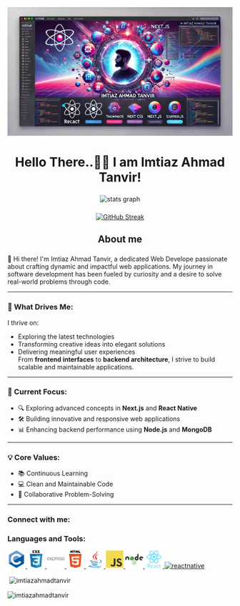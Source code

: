 ![I am GitHub Readme Generator's creator](https://raw.githubusercontent.com/imtiazahmadtanvir/imtiazahmadtanvir/refs/heads/main/imtiaz.png)


<h1 align="center">Hello There..👋🏽 I am Imtiaz Ahmad Tanvir!</h1>

###

<div align="center">
  <img src="https://github-readme-stats.vercel.app/api?username=imtiazahmadtanvir&hide_title=false&hide_rank=false&show_icons=true&include_all_commits=true&count_private=true&disable_animations=false&theme=dark&locale=en&hide_border=false&order=1" alt="stats graph"  />
</div>

###

<div align="center">
  <a href="https://git.io/streak-stats">
    <img src="https://nirzak-streak-stats.vercel.app?user=imtiazahmadtanvir&theme=dark" alt="GitHub Streak" />
  </a>
</div>

###
<h2 align="center">About me</h2>

###

<p align="left">
🌟 Hi there!  
I'm Imtiaz Ahmad Tanvir, a dedicated Web Develope passionate about crafting dynamic and impactful web applications. My journey in software development has been fueled by curiosity and a desire to solve real-world problems through code.

---

### 🚀 What Drives Me:  
I thrive on:  
- Exploring the latest technologies  
- Transforming creative ideas into elegant solutions  
- Delivering meaningful user experiences  
From **frontend interfaces** to **backend architecture**, I strive to build scalable and maintainable applications.

---

### 🎯 Current Focus:  
- 🔍 Exploring advanced concepts in **Next.js** and **React Native**  
- 🛠️ Building innovative and responsive web applications  
- 📊 Enhancing backend performance using **Node.js** and **MongoDB**  

---

### 💡 Core Values:  
- 📚 Continuous Learning  
- 💻 Clean and Maintainable Code  
- 🤝 Collaborative Problem-Solving  

---


</p>

###


###
<h3 align="left">Connect with me:</h3>
<p align="left">
</p>

<h3 align="left">Languages and Tools:</h3>
<p align="left"> <a href="https://www.cprogramming.com/" target="_blank" rel="noreferrer"> <img src="https://raw.githubusercontent.com/devicons/devicon/master/icons/c/c-original.svg" alt="c" width="40" height="40"/> </a> <a href="https://www.w3schools.com/css/" target="_blank" rel="noreferrer"> <img src="https://raw.githubusercontent.com/devicons/devicon/master/icons/css3/css3-original-wordmark.svg" alt="css3" width="40" height="40"/> </a> <a href="https://expressjs.com" target="_blank" rel="noreferrer"> <img src="https://raw.githubusercontent.com/devicons/devicon/master/icons/express/express-original-wordmark.svg" alt="express" width="40" height="40"/> </a> <a href="https://www.w3.org/html/" target="_blank" rel="noreferrer"> <img src="https://raw.githubusercontent.com/devicons/devicon/master/icons/html5/html5-original-wordmark.svg" alt="html5" width="40" height="40"/> </a> <a href="https://www.java.com" target="_blank" rel="noreferrer"> <img src="https://raw.githubusercontent.com/devicons/devicon/master/icons/java/java-original.svg" alt="java" width="40" height="40"/> </a> <a href="https://developer.mozilla.org/en-US/docs/Web/JavaScript" target="_blank" rel="noreferrer"> <img src="https://raw.githubusercontent.com/devicons/devicon/master/icons/javascript/javascript-original.svg" alt="javascript" width="40" height="40"/> </a> <a href="https://nodejs.org" target="_blank" rel="noreferrer"> <img src="https://raw.githubusercontent.com/devicons/devicon/master/icons/nodejs/nodejs-original-wordmark.svg" alt="nodejs" width="40" height="40"/> </a> <a href="https://reactjs.org/" target="_blank" rel="noreferrer"> <img src="https://raw.githubusercontent.com/devicons/devicon/master/icons/react/react-original-wordmark.svg" alt="react" width="40" height="40"/> </a> <a href="https://reactnative.dev/" target="_blank" rel="noreferrer"> <img src="https://reactnative.dev/img/header_logo.svg" alt="reactnative" width="40" height="40"/> </a> </p>

<p>&nbsp;<img align="center" src="https://github-readme-stats.vercel.app/api?username=imtiazahmadtanvir&show_icons=true&locale=en" alt="imtiazahmadtanvir" /></p>

<p><img align="center" src="https://github-readme-streak-stats.herokuapp.com/?user=imtiazahmadtanvir&" alt="imtiazahmadtanvir" /></p>

